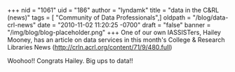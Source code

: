 +++
nid = "1061"
uid = "186"
author = "lyndamk"
title = "data in the C&RL (news)"
tags = [ "Community of Data Professionals",]
oldpath = "/blog/data-crl-news"
date = "2010-11-02 11:20:25 -0700"
draft = "false"
banner = "/img/blog/blog-placeholder.png"
+++
One of our own IASSISTers, Hailey Mooney, has an article on data
services in this month's College & Research Libraries News
(<http://crln.acrl.org/content/71/9/480.full>)

Woohoo!! Congrats Hailey. Big ups to data!!
